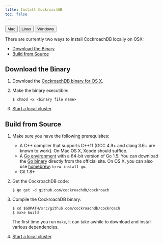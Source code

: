 ```yaml
---
title: Install CockroachDB
toc: false
---
```

<script>
$(document).ready(function(){
    
    //detect os and display corresponding tab by default
    if (navigator.appVersion.indexOf("Mac")!=-1) { 
        $('#os-tabs').find('button').removeClass('current');
        $('#mac').addClass('current');
        toggleMac(); 
    }
    if (navigator.appVersion.indexOf("Linux")!=-1) { 
        $('#os-tabs').find('button').removeClass('current');
        $('#linux').addClass('current');
        toggleLinux(); 
    }
    if (navigator.appVersion.indexOf("Win")!=-1) { 
        $('#os-tabs').find('button').removeClass('current');
        $('#windows').addClass('current');
        toggleWindows(); 
    }

    //handle click event for os-tab buttons
    $('#os-tabs').on('click', 'button', function(){
        $('#os-tabs').find('button').removeClass('current');
        $(this).addClass('current');

        if($(this).is('#mac')){ toggleMac(); }
        if($(this).is('#linux')){ toggleLinux(); }
        if($(this).is('#windows')){ toggleWindows(); }
    });

    function toggleMac(){
        $("#macinstall").show();
        $("#linuxinstall").hide();
        $("#windowsinstall").hide();
    }

    function toggleLinux(){
        $("#linuxinstall").show();
        $("#macinstall").hide();
        $("#windowsinstall").hide();
    }

    function toggleWindows(){
        $("#windowsinstall").show();
        $("#macinstall").hide();
        $("#linuxinstall").hide(); 
    }
});
</script>

<div id="os-tabs">
    <button id="mac" class="current">Mac</button>
    <button id="linux">Linux</button>
    <button id="windows">Windows</button>
</div>

<div id="macinstall">
<p>There are currently two ways to install CockroachDB locally on OSX:</p>

<ul>
<li><a href="#download-the-binary">Download the Binary</a></li>
<li><a href="#build-from-source">Build from Source</a></li>
</ul>

<h2 id="download-the-binary">Download the Binary</h2>

<ol>
<li><p>Download the <a href="http://cockroachlabs.com/download/osx">CockroachDB binary for OS X</a>.</p></li>
<li><p>Make the binary executible:</p>
<div class="highlight"><pre><code class="language-" data-lang="">$ chmod +x &lt;binary file name&gt;
</code></pre></div></li>
<li><p><a href="/start-a-local-cluster.html">Start a local cluster</a>. </p></li>
</ol>

<h2 id="build-from-source">Build from Source</h2>

<ol>
<li><p>Make sure you have the following prerequisites:</p>

<ul>
<li>A C++ compiler that supports C++11 (GCC 4.9+ and clang 3.6+ are known to work). On Mac OS X, Xcode should suffice. </li>
<li>A <a href="http://golang.org/doc/code.html">Go environment</a> with a 64-bit version of Go 1.5. You can download the <a href="https://golang.org/dl/">Go binary</a> directly from the official site. On OS X, you can also use <a href="http://brew.sh">homebrew</a>: <code>brew install go</code>. </li>
<li>Git 1.8+ </li>
</ul></li>
<li><p>Get the CockroachDB code:</p>
<div class="highlight"><pre><code class="language-bash" data-lang="bash"><span class="gp">$ </span>go get -d github.com/cockroachdb/cockroach
</code></pre></div></li>
<li><p>Compile the CockroachDB binary:</p>
<div class="highlight"><pre><code class="language-" data-lang="">$ cd $GOPATH/src/github.com/cockroachdb/cockroach
$ make build
</code></pre></div>
<p>The first time you run <code>make</code>, it can take awhile to download and install various dependencies.</p></li>
<li><p><a href="/start-a-local-cluster.html">Start a local cluster</a>. </p></li>
</ol>
</div>

<div id="linuxinstall" style="display: none;">
<p>There are currently two ways to install CockroachDB locally on Linux:</p>

<ul>    
<li><a href="#download-the-binary-linux">Download the Binary</a></li>
<li><a href="#build-from-source-linux">Build from Source</a></li>
<li><a href="#use-docker-linux">Use Docker</a></li>
</ul>

<h2 id="download-the-binary-linux">Download the Binary</h2>

<ol>
<li><p>Download the <a href="http://cockroachlabs.com/download/osx">CockroachDB binary for OS X</a>.</p></li>
<li><p>Make the binary executible:</p>
<div class="highlight"><pre><code class="language-" data-lang="">$ chmod +x &lt;binary file name&gt;
</code></pre></div></li>
<li><p><a href="/start-a-local-cluster.html">Start a local cluster</a>. </p></li>
</ol>

<h2 id="build-from-source-linux">Build from Source</h2>

<ol>
<li><p>Make sure you have the following prerequisites:</p>

<ul>
<li>A C++ compiler that supports C++11 (GCC 4.9+ and clang 3.6+ are known to work). On Mac OS X, Xcode should suffice. </li>
<li>A <a href="http://golang.org/doc/code.html">Go environment</a> with a 64-bit version of Go 1.5. You can download the <a href="https://golang.org/dl/">Go binary</a> directly from the official site. On OS X, you can also use <a href="http://brew.sh">homebrew</a>: <code>brew install go</code>. </li>
<li>Git 1.8+ </li>
</ul></li>
<li><p>Get the CockroachDB code:</p>
<div class="highlight"><pre><code class="language-bash" data-lang="bash"><span class="gp">$ </span>go get -d github.com/cockroachdb/cockroach
</code></pre></div></li>
<li><p>Compile the CockroachDB binary:</p>
<div class="highlight"><pre><code class="language-" data-lang="">$ cd $GOPATH/src/github.com/cockroachdb/cockroach
$ make build
</code></pre></div>
<p>The first time you run <code>make</code>, it can take awhile to download and install various dependencies.</p></li>
<li><p><a href="/start-a-local-cluster.html">Start a local cluster</a>. </p></li>
</ol>

<h2 id="use-docker-linux">Use Docker</h2>

<ol>
<li><p><a href="https://docs.docker.com/engine/installation/ubuntulinux/">Install Docker</a>, as described in Docker&#39;s installation instructions for Linux.   </p></li>
<li><p>If you don&#39;t already have the Docker daemon running in the background, run:  </p>
<div class="highlight"><pre><code class="language-bash" data-lang="bash"><span class="gp">$ </span>sudo docker -d &amp;
</code></pre></div>
<div class="bs-callout bs-callout-info"> On Linux, Docker needs sudo privileges in order to work.</div></li>
<li><p>Pull the official CockroachDB image from <a href="https://hub.docker.com/r/cockroachdb/cockroach/">Docker Hub</a>:</p>
<div class="highlight"><pre><code class="language-bash" data-lang="bash"><span class="gp">$ </span>sudo docker pull cockroachdb/cockroach
</code></pre></div></li>
<li><p>Start a new Docker container and load the CockroachDB image into it:</p>
<div class="highlight"><pre><code class="language-bash" data-lang="bash"><span class="gp">$ </span>sudo docker run -t -i cockroachdb/cockroach shell
</code></pre></div></li>
<li><p><a href="/start-a-local-cluster.html">Start a local cluster</a>.  </p>

<p>When following the <a href="/start-a-local-cluster.html">start a local cluster</a> instructions, be sure to run the commands from within your Docker container. Also, it&#39;s simplest to start the built-in SQL client from within the same container as the CockroachDB cluster, but to do so, you&#39;ll have to start the cluster in the background by adding <code>&amp;</code> to the end of the command:</p>
<div class="highlight"><pre><code class="language-bash" data-lang="bash"><span class="gp">$ </span>./cockroach start --dev &amp;
</code></pre></div></li>
</ol>
</div>

<div id="windowsinstall" style="display: none;">
<p>At this time, the only way to run CockroachDB on Windows is to use Docker. 

<ol>
<li><p><a href="https://docs.docker.com/mac/step_one/">Install Docker</a>, as described in Docker&#39;s installation instructions for OS X.   </p></li>
<li><p>To start CockroachDB, run this command in your terminal:</p>
<div class="highlight"><pre><code class="language-bash" data-lang="bash"><span class="gp">$ </span>docker run -t -i cockroachdb/cockroach shell
</code></pre></div>
<p>The first time you do this, Docker pulls the official CockroachDB image from Docker Hub. From that point on, the image remains on your local system. You can run <code>docker images</code> to list all of your local images.</p>
<div class="highlight"><pre><code class="language-bash" data-lang="bash"><span class="gp">$ </span>docker images

REPOSITORY              TAG         IMAGE ID            CREATED             VIRTUAL SIZE
cockroachdb/cockroach   latest      e707dfaf8703        2 days ago          278.2 MB
hello-world             latest      0a6ba66e537a        9 weeks ago         960 B
</code></pre></div></li>
</ol>
</div>
<!--
There are currently two ways to install CockroachDB locally on OSX:

- [Download the Binary](#download-the-binary)
- [Build from Source](#build-from-source)

## Download the Binary

1. Download the [CockroachDB binary for OS X](http://cockroachlabs.com/download/osx).

2. Make the binary executible:
    
    ```
    $ chmod +x <binary file name>
    ```

3. [Start a local cluster](/start-a-local-cluster.html). 

## Build from Source

1.  Make sure you have the following prerequisites:
    - A C++ compiler that supports C++11 (GCC 4.9+ and clang 3.6+ are known to work). On Mac OS X, Xcode should suffice. 
    - A [Go environment](http://golang.org/doc/code.html) with a 64-bit version of Go 1.5. You can download the [Go binary](https://golang.org/dl/) directly from the official site. On OS X, you can also use [homebrew](http://brew.sh): `brew install go`. 
    - Git 1.8+ 

2.  Get the CockroachDB code:

    ```bash
    $ go get -d github.com/cockroachdb/cockroach
    ```

3. Compile the CockroachDB binary:

	```
    $ cd $GOPATH/src/github.com/cockroachdb/cockroach
	$ make build
	```

	The first time you run `make`, it can take awhile to download and install various dependencies.

4. [Start a local cluster](/start-a-local-cluster.html). 

## Use Docker

Deploying CockroachDB in Docker is quick and easy. Once you've installed Docker, just run Cockroach in the default Docker container.  

1. 	[Install Docker](https://docs.docker.com/mac/step_one/), as described in Docker's installation instructions for OS X.   

2.	To start CockroachDB, run this command in your terminal:

	```bash
	$ docker run -t -i cockroachdb/cockroach shell
	```

	The first time you do this, Docker pulls the official CockroachDB image from Docker Hub. From that point on, the image remains on your local system. You can run `docker images` to list all of your local images.

	```bash
	$ docker images

	REPOSITORY              TAG			IMAGE ID            CREATED             VIRTUAL SIZE
	cockroachdb/cockroach   latest 		e707dfaf8703        2 days ago			278.2 MB
	hello-world             latest      0a6ba66e537a        9 weeks ago         960 B
	```
-->